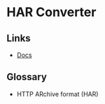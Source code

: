 # HAR Converter

## Links

- [Docs](https://k6.io/docs/test-authoring/create-tests-from-recordings/using-the-har-converter/)

## Glossary

- HTTP ARchive format (HAR)
